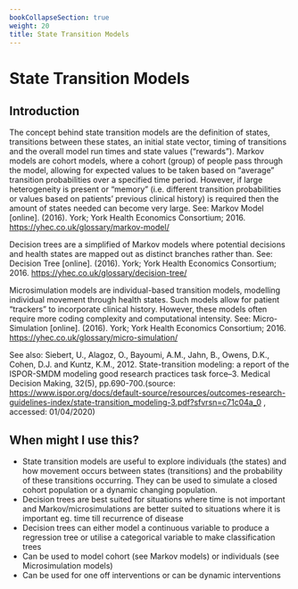 ```yaml
---
bookCollapseSection: true
weight: 20
title: State Transition Models
---
```


# State Transition Models

## Introduction
The concept behind state transition models are the definition of states, transitions between these states, an initial state vector, timing of transitions and the overall model run times and state values (“rewards”). 
Markov models are cohort models, where a cohort (group) of people pass through the model, allowing for expected values to be taken based on “average” transition probabilities over a specified time period. However, if large heterogeneity is present or “memory” (i.e. different transition probabilities or values based on patients’ previous clinical history) is required then the amount of states needed can become very large.  See: Markov Model [online]. (2016). York; York Health Economics Consortium; 2016. https://yhec.co.uk/glossary/markov-model/ 

Decision trees are a simplified of Markov models where potential decisions and health states are mapped out as distinct branches rather than. See:  Decision Tree [online]. (2016). York; York Health Economics Consortium; 2016. https://yhec.co.uk/glossary/decision-tree/ 

Microsimulation models are individual-based transition models, modelling individual movement through health states. Such models allow for patient “trackers” to incorporate clinical history. However, these models often require more coding complexity and computational intensity. See: Micro-Simulation [online]. (2016). York; York Health Economics Consortium; 2016. https://yhec.co.uk/glossary/micro-simulation/ 

See also: Siebert, U., Alagoz, O., Bayoumi, A.M., Jahn, B., Owens, D.K., Cohen, D.J. and Kuntz, K.M., 2012. State-transition modeling: a report of the ISPOR-SMDM modeling good research practices task force–3. Medical Decision Making, 32(5), pp.690-700.(source:  https://www.ispor.org/docs/default-source/resources/outcomes-research-guidelines-index/state-transition_modeling-3.pdf?sfvrsn=c71c04a_0 , accessed: 01/04/2020)

## When might I use this?
* State transition models are useful to explore individuals (the states) and how movement occurs between states (transitions) and the probability of these transitions occurring. They can be used to simulate a closed cohort population or a dynamic changing population.
* Decision trees are best suited for situations where time is not important and Markov/microsimulations are better suited to situations where it is important eg. time till recurrence of disease
* Decision trees can either model a continuous variable to produce a regression tree or utilise a categorical variable to make classification trees
* Can be used to model cohort (see Markov models) or individuals (see Microsimulation models)
* Can be used for one off interventions or can be dynamic interventions 

